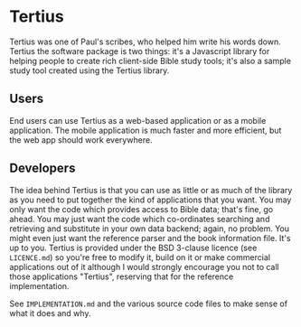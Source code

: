 Tertius
=======

Tertius was one of Paul's scribes, who helped him write his words down.
Tertius the software package is two things: it's a Javascript library for
helping people to create rich client-side Bible study tools; it's also a
sample study tool created using the Tertius library.

Users
-----

End users can use Tertius as a web-based application or as a mobile application.
The mobile application is much faster and more efficient, but the web app should
work everywhere.

Developers
----------

The idea behind Tertius is that you can use as little or as much of the library
as you need to put together the kind of applications that you want. You may only
want the code which provides access to Bible data; that's fine, go ahead. You may
just want the code which co-ordinates searching and retrieving and substitute in
your own data backend; again, no problem. You might even just want the reference
parser and the book information file. It's up to you. Tertius is provided under
the BSD 3-clause licence (see `LICENCE.md`) so you're free to modify it, build
on it or make commercial applications out of it although I would strongly encourage
you not to call those applications "Tertius", reserving that for the reference
implementation.

See `IMPLEMENTATION.md` and the various source code files to make sense of what
it does and why.